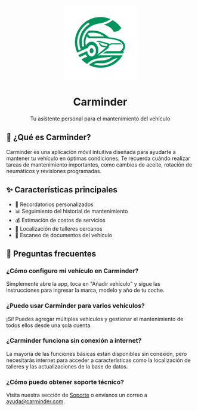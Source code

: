 <div align="center">
  <img src="/public/carminder.png" alt="Carminder Logo" width="200"/>
  
  # Carminder

  Tu asistente personal para el mantenimiento del vehículo
</div>

## 🚗 ¿Qué es Carminder?

Carminder es una aplicación móvil intuitiva diseñada para ayudarte a mantener tu vehículo en óptimas condiciones. Te recuerda cuándo realizar tareas de mantenimiento importantes, como cambios de aceite, rotación de neumáticos y revisiones programadas.

## ✨ Características principales

- 📅 Recordatorios personalizados
- 📊 Seguimiento del historial de mantenimiento
- 💰 Estimación de costos de servicios
- 📍 Localización de talleres cercanos
- 📸 Escaneo de documentos del vehículo

## 🤔 Preguntas frecuentes

### ¿Cómo configuro mi vehículo en Carminder?
Simplemente abre la app, toca en "Añadir vehículo" y sigue las instrucciones para ingresar la marca, modelo y año de tu coche.

### ¿Puedo usar Carminder para varios vehículos?
¡Sí! Puedes agregar múltiples vehículos y gestionar el mantenimiento de todos ellos desde una sola cuenta.

### ¿Carminder funciona sin conexión a internet?
La mayoría de las funciones básicas están disponibles sin conexión, pero necesitarás internet para acceder a características como la localización de talleres y las actualizaciones de la base de datos.

### ¿Cómo puedo obtener soporte técnico?
Visita nuestra sección de [Soporte](https://carminder.com/soporte) o envíanos un correo a ayuda@carminder.com.
